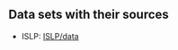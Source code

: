 ## Data sets with their sources

- ISLP: [ISLP/data](https://github.com/intro-stat-learning/ISLP/tree/707a2fe7db42c9f599bd0af8212d505bec3817f6/ISLP/data)
